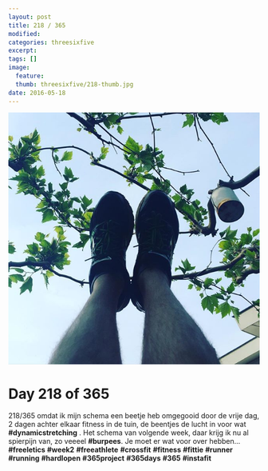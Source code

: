 ```yaml
---
layout: post
title: 218 / 365
modified:
categories: threesixfive
excerpt:
tags: []
image:
  feature: 
  thumb: threesixfive/218-thumb.jpg
date: 2016-05-18
---
```


![218](/images/threesixfive/218.jpg)

# Day 218 of 365

218/365 omdat ik mijn schema een beetje heb omgegooid door de vrije dag, 2 dagen achter elkaar fitness in de tuin, de beentjes de lucht in voor wat **\#dynamicstretching** . Het schema van volgende week, daar krijg ik nu al spierpijn van, zo veeeel **\#burpees**. Je moet er wat voor over hebben... **\#freeletics** **\#week2** **\#freeathlete** **\#crossfit** **\#fitness** **\#fittie** **\#runner** **\#running** **\#hardlopen** **\#365project** **\#365days** **\#365** **\#instafit**
